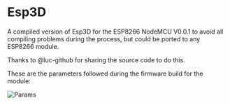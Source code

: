 # Esp3D
A compiled version of Esp3D for the ESP8266 NodeMCU V0.0.1 to avoid all compiling problems during the process, but could be ported to any ESP8266 module.

Thanks to @luc-github for sharing the source code to do this.

These are the parameters followed during the firmware build for the module:

![Params](https://github.com/aayes89/Esp3D/assets/72238104/458c7d38-260e-4973-ba0a-38c2b3a2e654)
